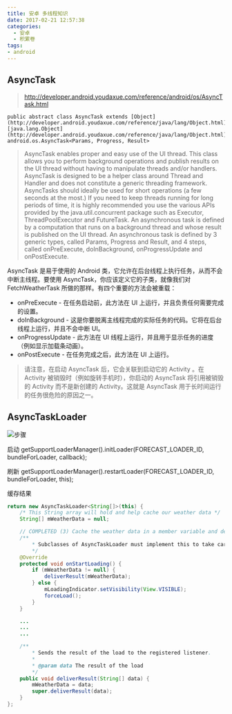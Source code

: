 ```yaml
---
title: 安卓 多线程知识
date: 2017-02-21 12:57:38
categories:
  - 安卓
  - 积累卷
tags:
- android
---
```


## AsyncTask

> <http://developer.android.youdaxue.com/reference/android/os/AsyncTask.html>

```text
public abstract class AsyncTask extends [Object](http://developer.android.youdaxue.com/reference/java/lang/Object.html) 
[java.lang.Object](http://developer.android.youdaxue.com/reference/java/lang/Object.html)
android.os.AsyncTask<Params, Progress, Result>
```

> AsyncTask enables proper and easy use of the UI thread. This class allows you to perform background operations and publish results on the UI thread without having to manipulate threads and/or handlers.
AsyncTask is designed to be a helper class around Thread and Handler and does not constitute a generic threading framework. AsyncTasks should ideally be used for short operations (a few seconds at the most.) If you need to keep threads running for long periods of time, it is highly recommended you use the various APIs provided by the java.util.concurrent package such as Executor, ThreadPoolExecutor and FutureTask.
An asynchronous task is defined by a computation that runs on a background thread and whose result is published on the UI thread. An asynchronous task is defined by 3 generic types, called Params, Progress and Result, and 4 steps, called onPreExecute, doInBackground, onProgressUpdate and onPostExecute.

AsyncTask 是易于使用的 Android 类，它允许在后台线程上执行任务，从而不会中断主线程。要使用 AsyncTask，你应该定义它的子类，就像我们对 FetchWeatherTask 所做的那样。有四个重要的方法会被重载：

* onPreExecute - 在任务启动前，此方法在 UI 上运行，并且负责任何需要完成的设置。
* doInBackground - 这是你要脱离主线程完成的实际任务的代码。它将在后台线程上运行，并且不会中断 UI。
* onProgressUpdate - 此方法在 UI 线程上运行，并且用于显示任务的进度（例如显示加载条动画）。
* onPostExecute - 在任务完成之后，此方法在 UI 上运行。

> 请注意，在启动 AsyncTask 后，它会关联到启动它的 Activity 。在 Activity 被销毁时（例如旋转手机时），你启动的 AsyncTask 将引用被销毁的 Activity 而不是新创建的 Activity。这就是 AsyncTask 用于长时间运行的任务很危险的原因之一。

## AsyncTaskLoader

![步骤](/images/安卓-积累卷/安卓-多线程知识/1.png)

启动
getSupportLoaderManager().initLoader(FORECAST_LOADER_ID, bundleForLoader, callback);

刷新
getSupportLoaderManager().restartLoader(FORECAST_LOADER_ID, bundleForLoader, this);

缓存结果

```java
return new AsyncTaskLoader<String[]>(this) {
    /* This String array will hold and help cache our weather data */
    String[] mWeatherData = null;

    // COMPLETED (3) Cache the weather data in a member variable and deliver it in onStartLoading.
    /**
        * Subclasses of AsyncTaskLoader must implement this to take care of loading their data.
        */
    @Override
    protected void onStartLoading() {
        if (mWeatherData != null) {
            deliverResult(mWeatherData);
        } else {
            mLoadingIndicator.setVisibility(View.VISIBLE);
            forceLoad();
        }
    }

    ...
    ...
    ...

    /**
        * Sends the result of the load to the registered listener.
        *
        * @param data The result of the load
        */
    public void deliverResult(String[] data) {
        mWeatherData = data;
        super.deliverResult(data);
    }
};
```
